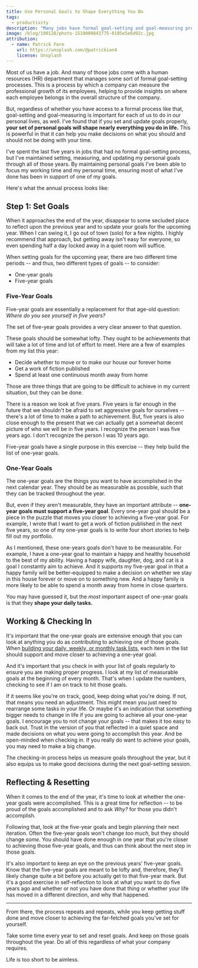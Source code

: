 ```yaml
---
title: Use Personal Goals to Shape Everything You Do
tags:
  - productivity
description: "Many jobs have formal goal-setting and goal-measuring programs. You should be doing the same for yourself and your personal life."
image: /blog/190128/photo-1519009843775-0105e5e6d92c.jpg
attribution:
  - name: Patrick Fore
    url: https://unsplash.com/@patrickian4
    license: Unsplash
---
```


Most of us have a job. And many of those jobs come with a human resources (HR) department that manages some sort of formal goal-setting processes. This is a process by which a company can measure the professional growth of its employees, helping to provide insights on where each employee belongs in the overall structure of the company.

But, regardless of whether you have access to a formal process like that, goal-setting and goal-measuring is important for each of us to do in our personal lives, as well. I've found that if you set and update goals properly, **your set of personal goals will shape nearly everything you do in life.** This is powerful in that it can help you make decisions on what you should and should not be doing with your time.

I've spent the last five years in jobs that had no formal goal-setting process, but I've maintained setting, measuring, and updating my personal goals through all of those years. By maintaining personal goals I've been able to focus my working time and my personal time, ensuring most of what I've done has been in support of one of my goals.

Here's what the annual process looks like:

## Step 1: Set Goals

When it approaches the end of the year, disappear to some secluded place to reflect upon the previous year and to update your goals for the upcoming year. When I can swing it, I go out of town (solo) for a few nights. I highly recommend that approach, but getting away isn't easy for everyone, so even spending half a day locked away in a quiet room will suffice.

When setting goals for the upcoming year, there are two different time periods -- and thus, two different types of goals -- to consider:

- One-year goals
- Five-year goals

### Five-Year Goals

Five-year goals are essentially a replacement for that age-old question: _Where do you see yourself in five years?_

The set of five-year goals provides a very clear answer to that question.

These goals should be somewhat lofty. They ought to be achievements that will take a lot of time and lot of effort to meet. Here are a few of examples from my list this year:

- Decide whether to move or to make our house our forever home
- Get a work of fiction published
- Spend at least one continuous month away from home

Those are three things that are going to be difficult to achieve in my current situation, but they can be done.

There is a reason we look at five years. Five years is far enough in the future that we shouldn't be afraid to set aggressive goals for ourselves -- there's a lot of time to make a path to achievement. But, five years is also close enough to the present that we can actually get a somewhat decent picture of who we will be in five years. I recognize the person I was five years ago. I don't recognize the person I was 10 years ago.

Five-year goals have a single purpose in this exercise -- they help build the list of one-year goals.

### One-Year Goals

The one-year goals are the things you want to have accomplished in the next calendar year. They should be as measurable as possible, such that they can be tracked throughout the year.

But, even if they aren't measurable, they have an important attribute -- **one-year goals must support a five-year goal**. Every one-year goal should be a piece in the puzzle that moves you closer to achieving a five-year goal. For example, I wrote that I want to get a work of fiction published in the next five years, so one of my one-year goals is to write four short stories to help fill out my portfolio.

As I mentioned, these one-years goals don't have to be measurable. For example, I have a one-year goal to maintain a happy and healthy household to the best of my ability. Having a happy wife, daughter, dog, and cat is a goal I constantly aim to achieve. And it supports my five-year goal in that a happy family will be better-equipped to make a decision on whether we stay in this house forever or move on to something new. And a happy family is more likely to be able to spend a month away from home in close quarters.

You may have guessed it, but the _most_ important aspect of one-year goals is that they **shape your daily tasks.**

## Working & Checking In

It's important that the one-year goals are extensive enough that you can look at anything you do as contributing to achieving one of those goals. When [building your daily, weekly, or monthly task lists](/blog/solution-to-task-list-woes), each item in the list should support and move closer to achieving a one-year goal.

And it's important that you check in with your list of goals regularly to ensure you are making proper progress. I look at my list of measurable goals at the beginning of every month. That's when I update the numbers, checking to see if I am on track to hit those goals.

If it seems like you're on track, good, keep doing what you're doing. If not, that means you need an adjustment. This might mean you just need to rearrange some tasks in your life. Or maybe it's an indication that something bigger needs to change in life if you are going to achieve all your one-year goals. I encourage you to not change your goals -- that makes it too easy to back out. Trust in the version of you that reflected in a quiet space and made decisions on what you were going to accomplish this year. And be open-minded when checking in. If you really do want to achieve your goals, you may need to make a big change.

The checking-in process helps us measure goals throughout the year, but it also equips us to make good decisions during the next goal-setting session.

## Reflecting & Resetting

When it comes to the end of the year, it's time to look at whether the one-year goals were accomplished. This is a great time for reflection -- to be proud of the goals accomplished and to ask _Why?_ for those you didn't accomplish.

Following that, look at the five-year goals and begin planning their next iteration. Often the five-year goals won't change _too much_, but they should change _some_. You should have done enough in one year that you're closer to achieving those five-year goals, and thus can think about the next step in those goals.

It's also important to keep an eye on the previous years' five-year goals. Know that the five-year goals are meant to be lofty and, therefore, they'll likely change quite a bit before you actually get to that five-year mark. But it's a good exercise in self-reflection to look at what you want to do five years ago and whether or not you have done that thing or whether your life has moved in a different direction, and why that happened.

---

From there, the process repeats and repeats, while you keep getting stuff done and move closer to achieving the far-fetched goals you've set for yourself.

Take some time every year to set and reset goals. And keep on those goals throughout the year. Do all of this regardless of what your company requires.

Life is too short to be aimless.
